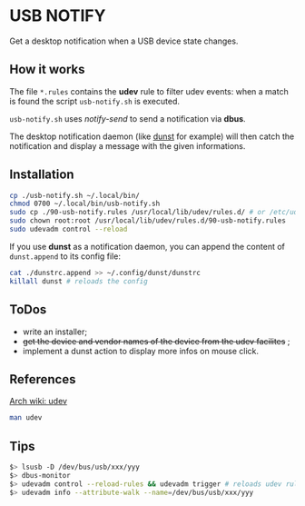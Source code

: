 # USB NOTIFY

Get a desktop notification when a USB device state changes.

## How it works

The file `*.rules` contains the **udev** rule to filter udev events: when a match is found the script `usb-notify.sh` is executed.

`usb-notify.sh` uses *notify-send* to send a notification via **dbus**.

The desktop notification daemon (like [dunst](https://dunst-project.org/) for example) will then catch the notification and display a message with the given informations.

## Installation

```sh
cp ./usb-notify.sh ~/.local/bin/
chmod 0700 ~/.local/bin/usb-notify.sh
sudo cp ./90-usb-notify.rules /usr/local/lib/udev/rules.d/ # or /etc/udev/rules.d/
sudo chown root:root /usr/local/lib/udev/rules.d/90-usb-notify.rules 
sudo udevadm control --reload
```

If you use **dunst** as a notification daemon, you can append the content of `dunst.append` to its config file:

```sh
cat ./dunstrc.append >> ~/.config/dunst/dunstrc
killall dunst # reloads the config
```

## ToDos

* write an installer;
* ~~get the device and vendor names of the device from the udev facilites~~ ;
* implement a dunst action to display more infos on mouse click.

## References

[Arch wiki: udev](https://wiki.archlinux.org/title/Udev#Triggering_desktop_notifications_from_a_udev_rule)

```sh
man udev
```

## Tips

```sh
$> lsusb -D /dev/bus/usb/xxx/yyy
$> dbus-monitor
$> udevadm control --reload-rules && udevadm trigger # reloads udev rules
$> udevadm info --attribute-walk --name=/dev/bus/usb/xxx/yyy
```
